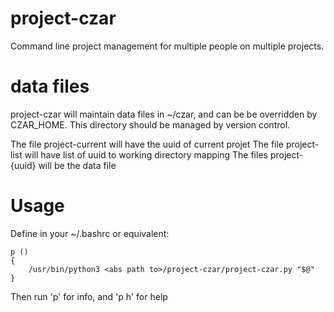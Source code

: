 # project-czar

Command line project management for multiple people on multiple projects.


# data files

project-czar will maintain data files in ~/czar, and can be be overridden
by CZAR_HOME. This directory should be managed by version control.

The file project-current will have the uuid of current projet
The file project-list will have list of uuid to working directory mapping
The files project-{uuid}  will be the data file




# Usage

Define in your ~/.bashrc or equivalent:

    p ()
    {
        /usr/bin/python3 <abs path to>/project-czar/project-czar.py "$@"
    }

Then run 'p' for info, and 'p h' for help




	
	




